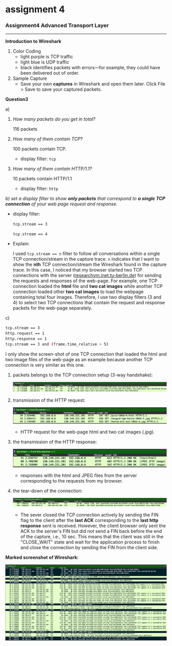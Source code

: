 # assignment 4

### Assignment4 Advanced Transport Layer

---

**Introduction to Wireshark**

1. Color Coding
    - light purple is TCP traffic
    - light blue is UDP traffic
    - black identifies packets with errors—for example, they could have been delivered out of order.
2. Sample Capture
    - Save your own **captures** in Wireshark and open them later. Click File > Save to save your captured packets.

**Question3**

a)

1. *How many packets do you get in total?*

    116 packets

2. *How many of them contain TCP?*

    100 packets contain TCP.

    - display filter: `tcp`
3. *How many of them contain HTTP/1.1?*

    10 packets contain HTTP/1.1

    - display filter: `http`

*b) set a display filter to show **only packets** that correspond to **a single TCP connection** of your web page request and response.*

- display filter:

    `tcp.stream == 3`

    `tcp.stream == 4`

- Explain:

    I used `tcp.stream == n` filter to follow all conversations within a single TCP connection/stream in the capture trace. `n` indicates that I want to show the **nth** TCP connection/stream the Wireshark found in the capture trace. In this case, I noticed that my browser started two TCP connections with the server ([researchvm.inet.tu-berlin.de](http://researchvm.inet.tu-berlin.de/)) for sending the requests and responses of the web-page. For example, one TCP connection loaded the **html** file and **two cat images** while another TCP connection loaded other **two cat images** to load the webpage containing total four images. Therefore, I use two display filters (3 and 4) to select two TCP connections that contain the request and response packets for the web-page separately.

c) 

```bash
tcp.stream == 3
http.request == 1
http.response == 1
tcp.stream == 3 and (frame.time_relative > 5)
```

I only show the screen-shot of one TCP connection that loaded the html and two image files of the web-page as an example because another TCP connection is very similar as this one.

1. packets belongs to the TCP connection setup (3-way handshake):

    ![assignment%204%20ea799ea83d8c4f4084e6ffa208bdb317/Screen_Shot_2020-12-08_at_4.57.08_PM.png](assignment%204%20ea799ea83d8c4f4084e6ffa208bdb317/Screen_Shot_2020-12-08_at_4.57.08_PM.png)

2. transmission of the HTTP request:

    ![assignment%204%20ea799ea83d8c4f4084e6ffa208bdb317/Screen_Shot_2020-12-08_at_4.57.53_PM.png](assignment%204%20ea799ea83d8c4f4084e6ffa208bdb317/Screen_Shot_2020-12-08_at_4.57.53_PM.png)

    - HTTP request for the web-page html and two cat images (.jpg).
3. the transmission of the HTTP response: 

    ![assignment%204%20ea799ea83d8c4f4084e6ffa208bdb317/Screen_Shot_2020-12-08_at_4.58.09_PM.png](assignment%204%20ea799ea83d8c4f4084e6ffa208bdb317/Screen_Shot_2020-12-08_at_4.58.09_PM.png)

    - responses with the html and JPEG files from the server corresponding to the requests from my browser.
4. the tear-down of the connection:

    ![assignment%204%20ea799ea83d8c4f4084e6ffa208bdb317/Screen_Shot_2020-12-08_at_11.59.50_PM.png](assignment%204%20ea799ea83d8c4f4084e6ffa208bdb317/Screen_Shot_2020-12-08_at_11.59.50_PM.png)

    - The sever closed the TCP connection actively by sending the FIN flag to the client after the **last ACK** corresponding to the **last http response** sent is received. However, the client browser only sent the ACK to the server's FIN but did not send a FIN back before the end of the capture, i.e., 10 sec. This means that the client was still in the "CLOSE_WAIT" state and wait for the application process to finish and close the connection by sending the FIN from the client side.

**Marked screenshot of Wireshark:**

![assignment%204%20ea799ea83d8c4f4084e6ffa208bdb317/Screen_Shot_2020-12-09_at_12.11.43_AM.png](assignment%204%20ea799ea83d8c4f4084e6ffa208bdb317/Screen_Shot_2020-12-09_at_12.11.43_AM.png)